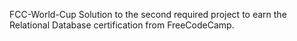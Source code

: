 FCC-World-Cup
Solution to the second required project to earn the Relational Database certification from FreeCodeCamp.
